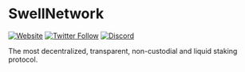 # SwellNetwork

[![Website](https://img.shields.io/website?url=http%3A%2F%2Fswellnetwork.io)](https://www.swellnetwork.io)
[![Twitter Follow](https://img.shields.io/twitter/follow/swellnetworkio?style=social)](https://twitter.com/swellnetworkio)
[![Discord](https://img.shields.io/discord/907097149521678357?label=Discord&logo=discord&style=social)](https://discord.gg/SeMQbGbeqC)

The most decentralized, transparent, non-custodial and liquid staking protocol.